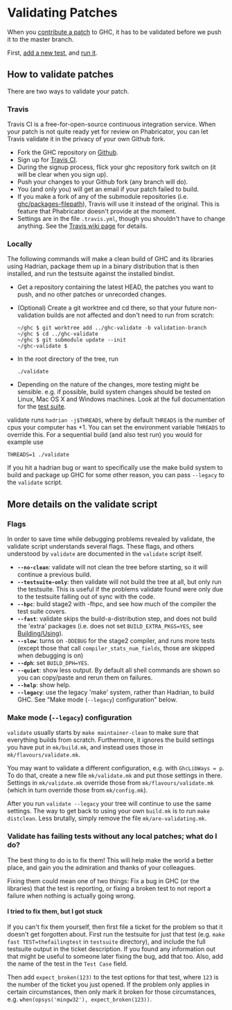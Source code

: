 # Validating Patches


When you [contribute a patch](/Contributing-a-Patch) to GHC, it has to be validated before we push it to the master branch.


First, [add a new test](building/running-tests/adding), and [run it](building/running-tests/running).

## How to validate patches


There are two ways to validate your patch.

### Travis


Travis CI is a free-for-open-source continuous integration service. When your patch is not quite ready yet for review on Phabricator, you can let Travis validate it in the privacy of your own Github fork.

- Fork the GHC repository on [Github](https://github.com/ghc/ghc).
- Sign up for [Travis CI](https://travis-ci.org/).
- During the signup process, flick your ghc repository fork switch on (it will be clear when you sign up).
- Push your changes to your Github fork (any branch will do).
- You (and only you) will get an email if your patch failed to build.
- If you make a fork of any of the submodule repositories (i.e. [ghc/packages-filepath](https://github.com/ghc/packages-filepath)), Travis will use it instead of the original. This is feature that Phabricator doesn't provide at the moment.
- Settings are in the file `.travis.yml`, though you shouldn't have to change anything. See the [Travis wiki page](travis) for details.

### Locally

The following commands will make a clean build of GHC and its libraries using Hadrian, package them up in a binary distribution that is then installed, and run the testsuite against the installed bindist.

- Get a repository containing the latest HEAD, the patches you want to push, and no other patches or unrecorded changes.

- (Optional) Create a git worktree and cd there, so that your future non-validation builds are not affected and don't need to run from scratch:
   
   ```
   ~/ghc $ git worktree add ../ghc-validate -b validation-branch
   ~/ghc $ cd ../ghc-validate
   ~/ghc $ git submodule update --init
   ~/ghc-validate $
   ```

- In the root directory of the tree, run

  ```wiki
  ./validate
  ```

- Depending on the nature of the changes, more testing might be sensible. e.g. if possible, build system changes should be tested on Linux, Mac OS X and Windows machines.  Look at the full documentation for the [test suite](building/running-tests).


validate runs `hadrian -j$THREADS`, where by default `THREADS` is the number of
cpus your computer has +1. You can set the environment variable `THREADS` to
override this. For a sequential build (and also test run) you would for example use

```wiki
THREADS=1 ./validate
```

If you hit a hadrian bug or want to specifically use the make build system to build and package up GHC for some other reason, you can pass `--legacy` to the `validate` script.

## More details on the validate script

### Flags


In order to save time while debugging problems revealed by validate, the validate script understands several flags. These flags, and others understood by `validate` are documented in the `validate` script itself.

- **`--no-clean`**:  validate will not clean the tree before starting, so it will continue a previous build.
- **`--testsuite-only`**: then validate will not build the tree at all, but only run the testsuite. This is useful if the problems validate found were only due to the testsuite falling out of sync with the code.
- **`--hpc`**: build stage2 with -fhpc, and see how much of the compiler the test suite covers.
- **`--fast`**:  validate skips the build-a-distribution step, and does not build the 'extra' packages (i.e. does not set `BUILD_EXTRA_PKGS=YES`, see [Building/Using](building/using#build-configuration)). 
- **`--slow`**: turns on `-DDEBUG` for the stage2 compiler, and runs more tests (except those that call `compiler_stats_num_fields`, those are skipped when debugging is on)
- **`--dph`**: set `BUILD_DPH=YES`.
- **`--quiet`**: show less output. By default all shell commands are shown so you can copy/paste and rerun them on failures.
- **`--help`**: show help.
- **`--legacy`**: use the legacy 'make' system, rather than Hadrian, to build GHC.  See "Make mode (`--legacy`) configuration" below. 


### Make mode (`--legacy`) configuration

`validate` usually starts by `make maintainer-clean` to make sure that everything builds from scratch.  Furthermore, it ignores the build settings you have put in `mk/build.mk`, and instead uses those in `mk/flavours/validate.mk`.

You may want to validate a different configuration, e.g. with `GhcLibWays = p`. To do that, create a new file `mk/validate.mk` and put those settings in there. Settings in `mk/validate.mk` override those from `mk/flavours/validate.mk` (which in turn override those from `mk/config.mk`).

After you run `validate --legacy` your tree will continue to use the same settings. The way to get back to using your own `build.mk` is to run `make distclean`.  Less brutally, simply remove the file `mk/are-validating.mk`.
### Validate has failing tests without any local patches; what do I do?


The best thing to do is to fix them! This will help make the world a better place, and gain you the admiration and thanks of your colleagues.


Fixing them could mean one of two things: Fix a bug in GHC (or the libraries) that the test is reporting, or fixing a broken test to not report a failure when nothing is actually going wrong.

#### I tried to fix them, but I got stuck


If you can't fix them yourself, then first file a ticket for the problem so that it doesn't get forgotten about. First run the testsuite for just that test (e.g. `make fast TEST=thefailingtest` in `testsuite` directory), and include the full testsuite output in the ticket description. If you found any information out that might be useful to someone later fixing the bug, add that too. Also, add the name of the test in the `Test Case` field.


Then add `expect_broken(123)` to the test options for that test, where `123` is the number of the ticket you just opened. If the problem only applies in certain circumstances, then only mark it broken for those circumstances, e.g. `when(opsys('mingw32'), expect_broken(123))`.
